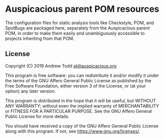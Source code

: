# Auspicacious parent POM resources

The configuration files for static analysis tools like Checkstyle, POM, and SpotBugs are packaged here, separately from the Auspicacious parent POM, in order to make them easily and unambiguously accessible to projects inheriting from that POM.

## License

Copyright (C) 2019 Andrew Todd at@auspicacious.org

This program is free software: you can redistribute it and/or modify
it under the terms of the GNU Affero General Public License as published by
the Free Software Foundation, either version 3 of the License, or
(at your option) any later version.

This program is distributed in the hope that it will be useful,
but WITHOUT ANY WARRANTY; without even the implied warranty of
MERCHANTABILITY or FITNESS FOR A PARTICULAR PURPOSE.  See the
GNU Affero General Public License for more details.

You should have received a copy of the GNU Affero General Public License
along with this program.  If not, see <https://www.gnu.org/licenses/>.
